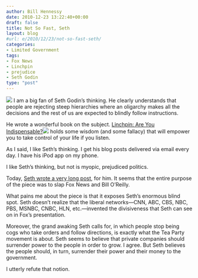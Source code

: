 ```yaml
---
author: Bill Hennessy
date: 2010-12-23 13:22:40+00:00
draft: false
title: Not So Fast, Seth
layout: blog
#url: e/2010/12/23/not-so-fast-seth/
categories:
- Limited Government
tags:
- Fox News
- Linchpin
- prejudice
- Seth Godin
type: "post"
---
```


![](https://t2.gstatic.com/images?q=tbn:ANd9GcQl6hO5TXF_OprEx5TDUGexfTkywgbAA_-xFaEO0O27dpO6BjXK2Q)
I am a big fan of Seth Godin’s thinking. He clearly understands that people are rejecting steep hierarchies where an oligarchy makes all the decisions and the rest of us are expected to blindly follow instructions. 

 

He wrote a wonderful book on the subject. [Linchpin: Are You Indispensable?](https://www.amazon.com/gp/product/1591843162?ie=UTF8&tag=hennesssview-20&linkCode=as2&camp=1789&creative=390957&creativeASIN=1591843162)![](https://www.assoc-amazon.com/e/ir?t=hennesssview-20&l=as2&o=1&a=1591843162)
holds some wisdom (and some fallacy) that will empower you to take control of your life if you listen.

 

As I said, I like Seth’s thinking. I get his blog posts delivered via email every day. I have his iPod app on my phone.

 

I like Seth’s thinking, but not is myopic, prejudiced politics.

 

Today, [Seth wrote a very long post](https://sethgodin.typepad.com/seths_blog/2010/12/three-ways-tv-changed-everything-and-whats-next.html), for him. It seems that the entire purpose of the piece was to slap Fox News and Bill O’Reilly.

 

What pains me about the piece is that it exposes Seth’s enormous blind spot. Seth doesn’t realize that the liberal networks—CNN, ABC, CBS, NBC, PBS, MSNBC, CNBC, HLN, etc.—invented the divisiveness that Seth can see on in Fox’s presentation.

 

Moreover, the grand awaking Seth calls for, in which people stop being cogs who take orders and follow directions, is exactly what the Tea Party movement is about. Seth seems to believe that private companies should surrender power to the people in order to grow. I agree. But Seth believes the people should, in turn, surrender their power and their money to the government.

 

I utterly refute that notion.
